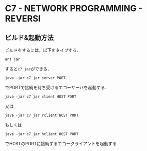 C7 - NETWORK PROGRAMMING - REVERSI
=========

ビルド&起動方法
---------------

ビルドをするには，以下をタイプする．

    ant jar

すると`c7.jar`ができる．

    java -jar c7.jar server PORT

でPORTで接続を待ち受けるエコーサーバを起動する．

    java -jar c7.jar client HOST PORT

又は

    java -jar c7.jar rclient HOST PORT

もしくは

    java -jar c7.jar hclient HOST PORT

でHOSTのPORTに接続するエコークライアントを起動する.

